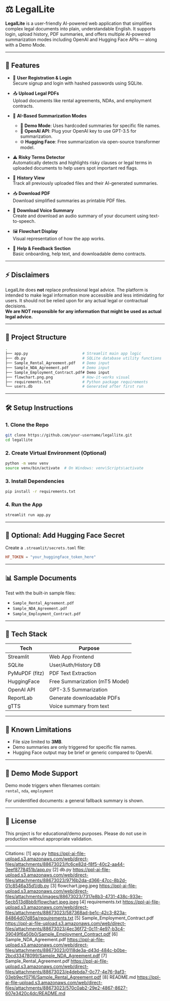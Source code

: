 # ⚖️ LegalLite

**LegalLite** is a user-friendly AI-powered web application that simplifies complex legal documents into plain, understandable English. It supports login, upload history, PDF summaries, and offers multiple AI-powered summarization modes including OpenAI and Hugging Face APIs — along with a Demo Mode.

***
## 🚀 Features

* 📝 **User Registration & Login**  
  Secure signup and login with hashed passwords using SQLite.

* 📤 **Upload Legal PDFs**  
  Upload documents like rental agreements, NDAs, and employment contracts.

* 🤖 **AI-Based Summarization Modes**
  * 🧪 **Demo Mode**: Uses hardcoded summaries for specific file names.
  * 🔐 **OpenAI API**: Plug your OpenAI key to use GPT-3.5 for summarization.
  * 🌐 **Hugging Face**: Free summarization via open-source transformer model.

* ⚠️ **Risky Terms Detector**  
  Automatically detects and highlights risky clauses or legal terms in uploaded documents to help users spot important red flags.

* 📄 **History View**  
  Track all previously uploaded files and their AI-generated summaries.

* 📥 **Download PDF**  
  Download simplified summaries as printable PDF files.

* 🎤 **Download Voice Summary**  
  Create and download an audio summary of your document using text-to-speech.

* 🖼️ **Flowchart Display**  
  Visual representation of how the app works.

* 🔧 **Help & Feedback Section**  
  Basic onboarding, help text, and downloadable demo contracts.

***

## ⚡ Disclaimers

LegalLite does **not** replace professional legal advice. The platform is intended to make legal information more accessible and less intimidating for users. It should not be relied upon for any actual legal or contractual decisions.  
**We are NOT responsible for any information that might be used as actual legal advice.**

***

## 📂 Project Structure

```bash
.
├── app.py                        # Streamlit main app logic
├── db.py                         # SQLite database utility functions
├── Sample_Rental_Agreement.pdf   # Demo input
├── Sample_NDA_Agreement.pdf      # Demo input
├── Sample_Employment_Contract.pdf# Demo input
├── flowchart.png.png             # How-it-works visual
├── requirements.txt              # Python package requirements
└── users.db                      # Generated after first run
```

***

## 🛠️ Setup Instructions

### 1. Clone the Repo

```bash
git clone https://github.com/your-username/legallite.git
cd legallite
```

### 2. Create Virtual Environment (Optional)

```bash
python -m venv venv
source venv/bin/activate  # On Windows: venv\Scripts\activate
```

### 3. Install Dependencies

```bash
pip install -r requirements.txt
```

### 4. Run the App

```bash
streamlit run app.py
```

***

## 🔐 Optional: Add Hugging Face Secret

Create a `.streamlit/secrets.toml` file:

```toml
HF_TOKEN = "your_huggingface_token_here"
```

***

## 📊 Sample Documents

Test with the built-in sample files:

* `Sample_Rental_Agreement.pdf`
* `Sample_NDA_Agreement.pdf`
* `Sample_Employment_Contract.pdf`

***

## 🧠 Tech Stack

| Tech           | Purpose                        |
| -------------- | ------------------------------ |
| Streamlit      | Web App Frontend               |
| SQLite         | User/Auth/History DB           |
| PyMuPDF (fitz) | PDF Text Extraction            |
| HuggingFace    | Free Summarization (mT5 Model) |
| OpenAI API     | GPT-3.5 Summarization          |
| ReportLab      | Generate downloadable PDFs     |
| gTTS           | Voice summary from text        |

***

## 📎 Known Limitations

* File size limited to **3MB**.
* Demo summaries are only triggered for specific file names.
* Hugging Face output may be brief or generic compared to OpenAI.

***

## 🧪 Demo Mode Support

Demo mode triggers when filenames contain:  
`rental`, `nda`, `employment`  

For unidentified documents: a general fallback summary is shown.

***

## 📝 License

This project is for educational/demo purposes. Please do not use in production without appropriate validation.

---

Citations:
[1] app.py https://ppl-ai-file-upload.s3.amazonaws.com/web/direct-files/attachments/88673023/fc6ce82d-f8f5-40c2-aa44-3eef8778451b/app.py
[2] db.py https://ppl-ai-file-upload.s3.amazonaws.com/web/direct-files/attachments/88673023/9716b2da-d366-47cc-8b2d-01c8546a35d1/db.py
[3] flowchart.jpeg.jpeg https://ppl-ai-file-upload.s3.amazonaws.com/web/direct-files/attachments/images/88673023/7317e8b3-4731-438c-933e-5ecb513d8bb9/flowchart.jpeg.jpeg
[4] requirements.txt https://ppl-ai-file-upload.s3.amazonaws.com/web/direct-files/attachments/88673023/587368ad-be1c-42c3-823a-84864d07d85a/requirements.txt
[5] Sample_Employment_Contract.pdf https://ppl-ai-file-upload.s3.amazonaws.com/web/direct-files/attachments/88673023/4ec36f72-0c11-4e97-b3c4-39049f6a50b0/Sample_Employment_Contract.pdf
[6] Sample_NDA_Agreement.pdf https://ppl-ai-file-upload.s3.amazonaws.com/web/direct-files/attachments/88673023/0118de3a-d43d-484c-b0be-2bcd33478099/Sample_NDA_Agreement.pdf
[7] Sample_Rental_Agreement.pdf https://ppl-ai-file-upload.s3.amazonaws.com/web/direct-files/attachments/88673023/e4debda7-0c77-4e76-9af3-03eb9ecf0716/Sample_Rental_Agreement.pdf
[8] README.md https://ppl-ai-file-upload.s3.amazonaws.com/web/direct-files/attachments/88673023/570c0ab2-29e2-4867-8627-607e3420c4dc/README.md
